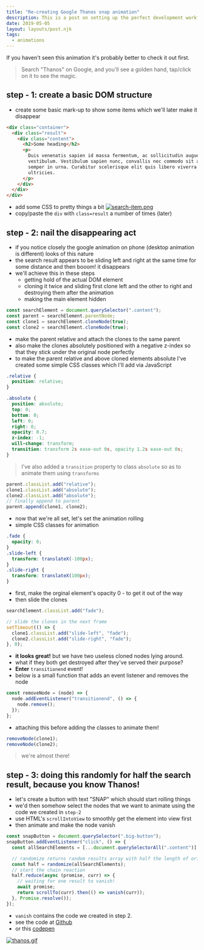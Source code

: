 ```yaml
---
title: "Re-creating Google Thanos snap animation"
description: This is a post on setting up the perfect development workflow
date: 2019-05-05
layout: layouts/post.njk
tags:
  - animations
---
```


If you haven't seen this animation it's probably better to check it out first.

> Search "Thanos" on Google, and you'll see a golden hand, tap/click on it to see the magic.

## step - 1: create a basic DOM structure

- create some basic mark-up to show some items which we'll later make it disappear

```html
<div class="container">
  <div class="result">
    <div class="content">
      <h2>Some heading</h2>
      <p>
        Duis venenatis sapien id massa fermentum, ac sollicitudin augue
        vestibulum. Vestibulum sapien nunc, convallis nec commodo sit amet,
        semper in urna. Curabitur scelerisque elit quis libero viverra
        ultricies.
      </p>
    </div>
  </div>
</div>
```

- add some CSS to pretty things a bit [![search-item.png](https://i.postimg.cc/Twsb5S3s/search-item.png)](https://postimg.cc/vgWTp097)
- copy/paste the `div` with `class=result` a number of times (later)

## step - 2: nail the disappearing act

- if you notice closely the google animation on phone (desktop animation is different) looks of this nature
- the search result appears to be sliding left and right at the same time for some distance and then booom! it disappears
- we'll achieve this in these steps
  - getting hold of the actual DOM element
  - cloning it twice and sliding first clone left and the other to right and destroying them after the animation
  - making the main element hidden

```js
const searchElement = document.querySelector(".content");
const parent = searchElement.parentNode;
const clone1 = searchElement.cloneNode(true);
const clone2 = searchElement.cloneNode(true);
```

- make the parent relative and attach the clones to the same parent
- also make the clones absolutely positioned with a negative z-index so that they stick under the original node perfectly
- to make the parent relative and above cloned elements absolute I've created some simple CSS classes which I'll add via JavaScript

```css
.relative {
  position: relative;
}

.absolute {
  position: absolute;
  top: 0;
  bottom: 0;
  left: 0;
  right: 0;
  opacity: 0.7;
  z-index: -1;
  will-change: transform;
  transition: transform 2s ease-out 0s, opacity 1.2s ease-out 0s;
}
```

> I've also added a `transition` property to class `absolute` so as to animate them using `transforms`

```js
parent.classList.add("relative");
clone1.classList.add("absolute");
clone2.classList.add("absolute");
// finally append to parent
parent.append(clone1, clone2);
```

- now that we're all set, let's set the animation rolling
- simple CSS classes for animation

```css
.fade {
  opacity: 0;
}
.slide-left {
  transform: translateX(-100px);
}
.slide-right {
  transform: translateX(100px);
}
```

- first, make the orginal element's opacity 0 - to get it out of the way
- then slide the clones

```js
searchElement.classList.add("fade");

// slide the clones in the next frame
setTimeout(() => {
  clone1.classList.add("slide-left", "fade");
  clone2.classList.add("slide-right", "fade");
}, 0);
```

- **it looks great!** but we have two useless cloned nodes lying around.
- what if they both get destroyed after they've served their purpose?
- **Enter** `transitionend` event!
- below is a small function that adds an event listener and removes the node

```js
const removeNode = (node) => {
  node.addEventListener("transitionend", () => {
    node.remove();
  });
};
```

- attaching this before adding the classes to animate them!

```js
removeNode(clone1);
removeNode(clone2);
```

> we're almost there!

## step - 3: doing this randomly for half the search result, because you know Thanos!

- let's create a button with text "SNAP" which should start rolling things
- we'd then somehow select the nodes that we want to animate using the code we created in `step-2`
- use HTML's `scrollIntoView` to smoothly get the element into view first
- then animate and make the node vanish

```js
const snapButton = document.querySelector(".big-button");
snapButton.addEventListener("click", () => {
  const allSearchElements = [...document.querySelectorAll(".content")];

  // randomize returns random results array with half the length of original one
  const half = randomize(allSearchElements);
  // start the chain reaction
  half.reduce(async (promise, curr) => {
    // waiting for one result to vanish!
    await promise;
    return scrollTo(curr).then(() => vanish(curr));
  }, Promise.resolve());
});
```

- `vanish` contains the code we created in step 2.
- see the code at [Github](https://github.com/ankeetmaini/css-challenges/tree/master/src/thanos-snap)
- or this [codepen](https://codepen.io/ankeetmaini/pen/QRLXEK)

[![thanos.gif](https://i.postimg.cc/VkqmSHRk/thanos.gif)](https://postimg.cc/5X2ZTgTh)
